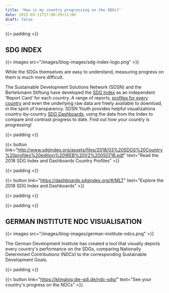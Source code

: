 ```yaml
---
title: 'How is my country progressing on the SDGs?'
date: 2015-03-11T17:00:29+11:00
draft: false
---
```


{{< padding >}}

## **SDG INDEX**

{{< images src="/images/blog-images/sdg-index-logo.png" >}}

While the SDGs themselves are easy to understand, measuring progress on them is much more difficult.

The Sustainable Development Solutions Network (SDSN) and the Bertelsmann Stiftung have developed the [SDG Index](http://www.sdgindex.org/) as an independent ‘Report Card’ for each country. A range of reports, [profiles for every country](http://www.sdgindex.org/assets/files/2018/03%20SDGS%20Country%20profiles%20edition%20WEB%20V2%20050718.pdf) and even the underlying raw data are freely available to download, in the spirit of transparency. SDSN Youth provides helpful visualizations country-by-country [SDG Dashboards](https://dashboards.sdgindex.org/#/MLT), using the data from the Index to compare and contrast progress to date. Find out how your country is progressing!

{{< padding >}}

{{< button link="http://www.sdgindex.org/assets/files/2018/03%20SDGS%20Country%20profiles%20edition%20WEB%20V2%20050718.pdf" text="Read the 2018 SDG Index and Dashboards Country Profiles" >}}

{{< padding >}}

{{< button link="https://dashboards.sdgindex.org/#/MLT" text="Explore the 2018 SDG Index and Dashboards" >}}

{{< padding >}}

{{< padding >}}

## **GERMAN INSTITUTE NDC VISUALISATION**

{{< images src="/images/blog-images/german-institute-ndcs.png" >}}

The German Development Institute has created a tool that visually depicts every country's performance on the SDGs, comparing Nationally Determined Contributions (NDCs) to the corresponding Sustainable Development Goals.

{{< padding >}}

{{< button link="https://klimalog.die-gdi.de/ndc-sdg/" text="See your country's progress on the NDCs" >}}
